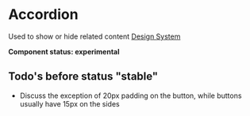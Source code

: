# Accordion

Used to show or hide related content
[Design System](https://designsystem.amsterdam.nl/7awj1hc9f/p/690480-accordion)

**Component status: experimental**

## Todo's before status "stable"

- Discuss the exception of 20px padding on the button, while buttons usually have 15px on the sides

